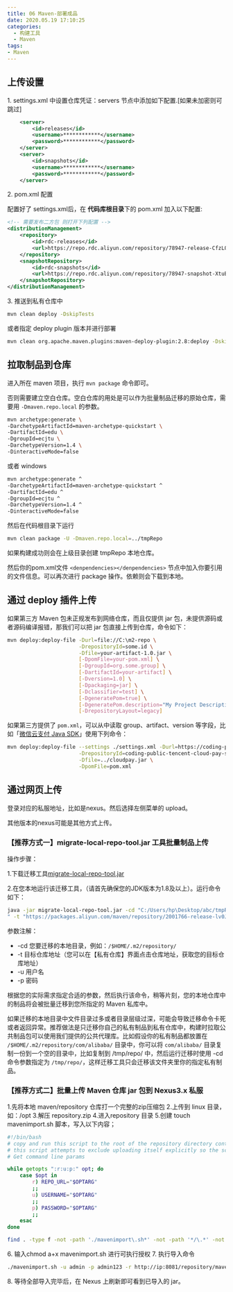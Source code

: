 ```yaml
---
title: 06 Maven-部署成品
date: 2020.05.19 17:10:25
categories:
  - 构建工具
  - Maven
tags:
- Maven
---
```


## 上传设置

1\. settings.xml 中设置仓库凭证：servers 节点中添加如下配置.[如果未加密则可跳过]

```xml
    <server>
        <id>releases</id>
        <username>************</username>
        <password>************</password>
    </server>
    <server>
        <id>snapshots</id>
        <username>************</username>
        <password>************</password>
    </server>
```

2\. pom.xml 配置

配置好了 settings.xml后，在 **代码库根目录**下的 pom.xml 加入以下配置:

```xml
<!-- 需要发布二方包 则打开下列配置 -->
<distributionManagement>
    <repository>
        <id>rdc-releases</id>
        <url>https://repo.rdc.aliyun.com/repository/78947-release-CfzLQ7/</url>
    </repository>
    <snapshotRepository>
        <id>rdc-snapshots</id>
        <url>https://repo.rdc.aliyun.com/repository/78947-snapshot-XtuBsZ/</url>
    </snapshotRepository>
</distributionManagement>
```

3\. 推送到私有仓库中

```sh
mvn clean deploy -DskipTests
```

或者指定 deploy plugin 版本并进行部署

```sh
mvn clean org.apache.maven.plugins:maven-deploy-plugin:2.8:deploy -DskipTests
```

## 拉取制品到仓库

进入所在 maven 项目，执行 `mvn package` 命令即可。

否则需要建立空白仓库。空白仓库的用处是可以作为批量制品迁移的原始仓库，需要用 `-Dmaven.repo.local` 的参数。

```sh
mvn archetype:generate \
-DarchetypeArtifactId=maven-archetype-quickstart \
-DartifactId=edu \
-DgroupId=ecjtu \
-DarchetypeVersion=1.4 \
-DinteractiveMode=false
```

或者 windows

```sh
mvn archetype:generate ^
-DarchetypeArtifactId=maven-archetype-quickstart ^
-DartifactId=edu ^
-DgroupId=ecjtu ^
-DarchetypeVersion=1.4 ^
-DinteractiveMode=false
```

然后在代码根目录下运行

```sh
mvn clean package -U -Dmaven.repo.local=../tmpRepo
```

如果构建成功则会在上级目录创建 tmpRepo 本地仓库。

然后你的pom.xml文件 `<denpendencies></denpendencies>` 节点中加入你要引用的文件信息。可以再次进行 package 操作。依赖则会下载到本地。

## 通过 deploy 插件上传

如果第三方 Maven 包未正规发布到网络仓库，而且仅提供 jar 包，未提供源码或者源码编译报错，那我们可以把 jar 包直接上传到仓库，命令如下：

```sh
mvn deploy:deploy-file -Durl=file://C:\m2-repo \
                       -DrepositoryId=some.id \
                       -Dfile=your-artifact-1.0.jar \
                       [-DpomFile=your-pom.xml] \
                       [-DgroupId=org.some.group] \
                       [-DartifactId=your-artifact] \
                       [-Dversion=1.0] \
                       [-Dpackaging=jar] \
                       [-Dclassifier=test] \
                       [-DgeneratePom=true] \
                       [-DgeneratePom.description="My Project Description"] \
                       [-DrepositoryLayout=legacy]
```

如果第三方提供了 `pom.xml`，可以从中读取 group、artifact、version 等字段，比如「[微信云支付 Java SDK](https://cloud.tencent.com/document/product/569/9806)」使用下列命令：

```sh
mvn deploy:deploy-file --settings ./settings.xml -Durl=https://coding-public-maven.pkg.coding.net/repository/tencent-cloud-pay-sdk-java/tencent/ \
                       -DrepositoryId=coding-public-tencent-cloud-pay-sdk-java-tencent \
                       -Dfile=../cloudpay.jar \
                       -DpomFile=pom.xml
```

## 通过网页上传

登录对应的私服地址，比如是nexus。然后选择左侧菜单的 upload。

其他版本的nexus可能是其他方式上传。

### 【推荐方式一】migrate-local-repo-tool.jar 工具批量制品上传

操作步骤：

1.下载迁移工具[migrate-local-repo-tool.jar](https://agent-install.oss-cn-hangzhou.aliyuncs.com/migrate-local-repo-tool.jar)

2.在您本地运行该迁移工具，（请首先确保您的JDK版本为1.8及以上）。运行命令如下：

```bash
java -jar migrate-local-repo-tool.jar -cd "C:/Users/hp\Desktop/abc/tmpRepo/classworlds/classworlds/1.1
" -t "https://packages.aliyun.com/maven/repository/2001766-release-lv0JtK" -u ******* -p *******
```

参数注解：

* -cd 您要迁移的本地目录，例如：`/$HOME/.m2/repository/`
* -t 目标仓库地址（您可以在【私有仓库】界面点击仓库地址，获取您的目标仓库地址）
* -u 用户名
* -p 密码

根据您的实际需求指定合适的参数，然后执行该命令，稍等片刻，您的本地仓库中的制品将会被批量迁移到您所指定的 Maven 私库中。

如果迁移的本地目录中文件目录过多或者目录层级过深，可能会导致迁移命令卡死或者返回异常。推荐做法是只迁移你自己的私有制品到私有仓库中，构建时拉取公共制品包可以使用我们提供的公共代理库。比如假设你的私有制品都放置在 `/$HOME/.m2/repository/com/alibaba/` 目录中，你可以将 `com/alibaba/` 目录复制一份到一个空的目录中，比如复制到 /tmp/repo/ 中，然后运行迁移时使用 -cd 命令参数指定为 `/tmp/repo/`，这样迁移工具只会迁移该文件夹里你的指定私有制品。

### 【推荐方式二】批量上传 Maven 仓库 jar 包到 Nexus3.x 私服

1.先将本地 maven/repository 仓库打一个完整的zip压缩包
2.上传到 linux 目录，如：/opt
3.解压 repository.zip
4.进入repository 目录
5.创建 touch mavenimport.sh 脚本，写入以下内容；

```sh
#!/bin/bash
# copy and run this script to the root of the repository directory containing files
# this script attempts to exclude uploading itself explicitly so the script name is important
# Get command line params

while getopts ":r:u:p:" opt; do
    case $opt in
        r) REPO_URL="$OPTARG"
        ;;
        u) USERNAME="$OPTARG"
        ;;
        p) PASSWORD="$OPTARG"
        ;;
    esac
done

find . -type f -not -path './mavenimport\.sh*' -not -path '*/\.*' -not -path '*/\^archetype\-catalog\.xml*' -not -path '*/\^maven\-metadata\-local*\.xml' -not -path '*/\^maven\-metadata\-deployment*\.xml' | sed "s|^\./||" | xargs -I '{}' curl -u "$USERNAME:$PASSWORD" -X PUT -v -T {} ${REPO_URL}/{} ;
```

6\. 输入chmod a+x mavenimport.sh 进行可执行授权
7\. 执行导入命令

```sh
./mavenimport.sh -u admin -p admin123 -r http://ip:8081/repository/maven-releases/
```

8\. 等待全部导入完毕后，在 Nexus 上刷新即可看到已导入的 jar。
